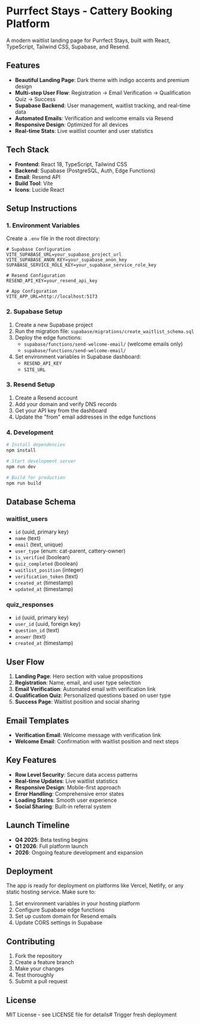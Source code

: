 # Purrfect Stays - Cattery Booking Platform

A modern waitlist landing page for Purrfect Stays, built with React, TypeScript, Tailwind CSS, Supabase, and Resend.

## Features

- **Beautiful Landing Page**: Dark theme with indigo accents and premium design
- **Multi-step User Flow**: Registration → Email Verification → Qualification Quiz → Success
- **Supabase Backend**: User management, waitlist tracking, and real-time data
- **Automated Emails**: Verification and welcome emails via Resend
- **Responsive Design**: Optimized for all devices
- **Real-time Stats**: Live waitlist counter and user statistics

## Tech Stack

- **Frontend**: React 18, TypeScript, Tailwind CSS
- **Backend**: Supabase (PostgreSQL, Auth, Edge Functions)
- **Email**: Resend API
- **Build Tool**: Vite
- **Icons**: Lucide React

## Setup Instructions

### 1. Environment Variables

Create a `.env` file in the root directory:

```env
# Supabase Configuration
VITE_SUPABASE_URL=your_supabase_project_url
VITE_SUPABASE_ANON_KEY=your_supabase_anon_key
SUPABASE_SERVICE_ROLE_KEY=your_supabase_service_role_key

# Resend Configuration
RESEND_API_KEY=your_resend_api_key

# App Configuration
VITE_APP_URL=http://localhost:5173
```

### 2. Supabase Setup

1. Create a new Supabase project
2. Run the migration file: `supabase/migrations/create_waitlist_schema.sql`
3. Deploy the edge functions:
   - `supabase/functions/send-welcome-email/` (welcome emails only)
   - `supabase/functions/send-welcome-email/`
4. Set environment variables in Supabase dashboard:
   - `RESEND_API_KEY`
   - `SITE_URL`

### 3. Resend Setup

1. Create a Resend account
2. Add your domain and verify DNS records
3. Get your API key from the dashboard
4. Update the "from" email addresses in the edge functions

### 4. Development

```bash
# Install dependencies
npm install

# Start development server
npm run dev

# Build for production
npm run build
```

## Database Schema

### waitlist_users
- `id` (uuid, primary key)
- `name` (text)
- `email` (text, unique)
- `user_type` (enum: cat-parent, cattery-owner)
- `is_verified` (boolean)
- `quiz_completed` (boolean)
- `waitlist_position` (integer)
- `verification_token` (text)
- `created_at` (timestamp)
- `updated_at` (timestamp)

### quiz_responses
- `id` (uuid, primary key)
- `user_id` (uuid, foreign key)
- `question_id` (text)
- `answer` (text)
- `created_at` (timestamp)

## User Flow

1. **Landing Page**: Hero section with value propositions
2. **Registration**: Name, email, and user type selection
3. **Email Verification**: Automated email with verification link
4. **Qualification Quiz**: Personalized questions based on user type
5. **Success Page**: Waitlist position and social sharing

## Email Templates

- **Verification Email**: Welcome message with verification link
- **Welcome Email**: Confirmation with waitlist position and next steps

## Key Features

- **Row Level Security**: Secure data access patterns
- **Real-time Updates**: Live waitlist statistics
- **Responsive Design**: Mobile-first approach
- **Error Handling**: Comprehensive error states
- **Loading States**: Smooth user experience
- **Social Sharing**: Built-in referral system

## Launch Timeline

- **Q4 2025**: Beta testing begins
- **Q1 2026**: Full platform launch
- **2026**: Ongoing feature development and expansion

## Deployment

The app is ready for deployment on platforms like Vercel, Netlify, or any static hosting service. Make sure to:

1. Set environment variables in your hosting platform
2. Configure Supabase edge functions
3. Set up custom domain for Resend emails
4. Update CORS settings in Supabase

## Contributing

1. Fork the repository
2. Create a feature branch
3. Make your changes
4. Test thoroughly
5. Submit a pull request

## License

MIT License - see LICENSE file for details# Trigger fresh deployment
